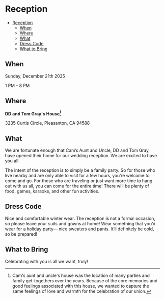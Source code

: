 # Reception

- [Reception](#reception)
    - [When](#when)
    - [Where](#where)
    - [What](#what)
    - [Dress Code](#dress-code)
    - [What to Bring](#what-to-bring)

## When

Sunday, December 21th 2025

1 PM - 8 PM

## Where

**DD and Tom Gray's House[^1]**

3235 Curtis Circle, Pleasanton, CA 94588

## What

We are fortunate enough that Cam’s Aunt and Uncle, DD and Tom Gray, have opened their home for our wedding reception. We are excited to have you all!

The intent of the reception is to simply be a family party. So for those who live nearby and are only able to visit for a few hours, you’re welcome to come and go. For those who are traveling or just want more time to hang out with us all, you can come for the entire time! There will be plenty of food, games, karaoke, and other fun activities.

## Dress Code

Nice and comfortable winter wear. The reception is not a formal occasion, so please leave your suits and gowns at home! Wear something that you’d wear for a holiday party⁠— nice sweaters and pants. It’ll definitely be cold, so be prepared! 

## What to Bring

Celebrating with you is all we want, truly!

[^1]: Cam's aunt and uncle's house was the location of many parties and family get-togethers over the years. Because of the core memories and good feelings associated with this house, we wanted to capture the same feelings of love and warmth for the celebration of our union.
